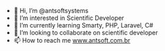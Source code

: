 - 👋 Hi, I’m @antsoftsystems
- 👀 I’m interested in Scientific Developer
- 🌱 I’m currently learning Smarty, PHP, Laravel, C#
- 💞️ I’m looking to collaborate on scientific developer
- 📫 How to reach me www.antsoft.com.br

<!---
antsoftsystems/antsoftsystems is a ✨ special ✨ repository because its `README.md` (this file) appears on your GitHub profile.
You can click the Preview link to take a look at your changes.
--->
